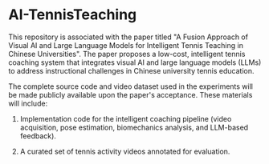 # AI-TennisTeaching

This repository is associated with the paper titled "A Fusion Approach of Visual AI and Large Language Models for Intelligent Tennis Teaching in Chinese Universities". The paper proposes a low-cost, intelligent tennis coaching system that integrates visual AI and large language models (LLMs) to address instructional challenges in Chinese university tennis education.

The complete source code and video dataset used in the experiments will be made publicly available upon the paper's acceptance. These materials will include:

1. Implementation code for the intelligent coaching pipeline (video acquisition, pose estimation, biomechanics analysis, and LLM-based feedback).

2. A curated set of tennis activity videos annotated for evaluation.
